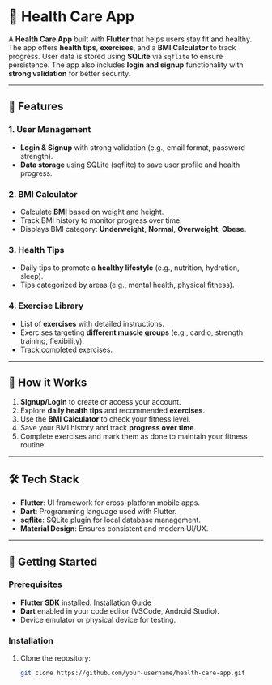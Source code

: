 # 🏥 Health Care App

A **Health Care App** built with **Flutter** that helps users stay fit and healthy. The app offers **health tips**, **exercises**, and a **BMI Calculator** to track progress. User data is stored using **SQLite** via `sqflite` to ensure persistence. The app also includes **login and signup** functionality with **strong validation** for better security.

---

## 📱 Features

### 1. **User Management**
- **Login & Signup** with strong validation (e.g., email format, password strength).
- **Data storage** using SQLite (sqflite) to save user profile and health progress.

### 2. **BMI Calculator**
- Calculate **BMI** based on weight and height.
- Track BMI history to monitor progress over time.
- Displays BMI category: **Underweight**, **Normal**, **Overweight**, **Obese**.

### 3. **Health Tips**
- Daily tips to promote a **healthy lifestyle** (e.g., nutrition, hydration, sleep).
- Tips categorized by areas (e.g., mental health, physical fitness).

### 4. **Exercise Library**
- List of **exercises** with detailed instructions.
- Exercises targeting **different muscle groups** (e.g., cardio, strength training, flexibility).
- Track completed exercises.

---

## 🎯 How it Works

1. **Signup/Login** to create or access your account.
2. Explore **daily health tips** and recommended **exercises**.
3. Use the **BMI Calculator** to check your fitness level.
4. Save your BMI history and track **progress over time**.
5. Complete exercises and mark them as done to maintain your fitness routine.

---

## 🛠️ Tech Stack

- **Flutter**: UI framework for cross-platform mobile apps.
- **Dart**: Programming language used with Flutter.
- **sqflite**: SQLite plugin for local database management.
- **Material Design**: Ensures consistent and modern UI/UX.

---

## 🚀 Getting Started

### Prerequisites

- **Flutter SDK** installed. [Installation Guide](https://flutter.dev/docs/get-started/install)
- **Dart** enabled in your code editor (VSCode, Android Studio).
- Device emulator or physical device for testing.

### Installation

1. Clone the repository:
   ```bash
   git clone https://github.com/your-username/health-care-app.git
